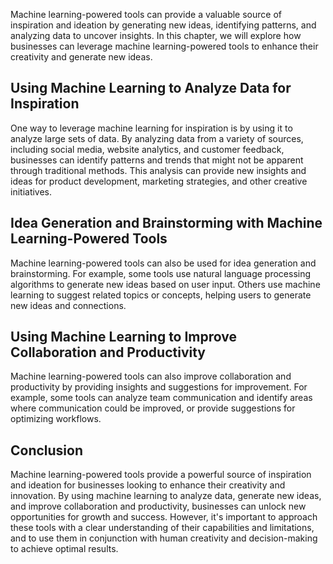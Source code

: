 
Machine learning-powered tools can provide a valuable source of inspiration and ideation by generating new ideas, identifying patterns, and analyzing data to uncover insights. In this chapter, we will explore how businesses can leverage machine learning-powered tools to enhance their creativity and generate new ideas.

Using Machine Learning to Analyze Data for Inspiration
------------------------------------------------------

One way to leverage machine learning for inspiration is by using it to analyze large sets of data. By analyzing data from a variety of sources, including social media, website analytics, and customer feedback, businesses can identify patterns and trends that might not be apparent through traditional methods. This analysis can provide new insights and ideas for product development, marketing strategies, and other creative initiatives.

Idea Generation and Brainstorming with Machine Learning-Powered Tools
---------------------------------------------------------------------

Machine learning-powered tools can also be used for idea generation and brainstorming. For example, some tools use natural language processing algorithms to generate new ideas based on user input. Others use machine learning to suggest related topics or concepts, helping users to generate new ideas and connections.

Using Machine Learning to Improve Collaboration and Productivity
----------------------------------------------------------------

Machine learning-powered tools can also improve collaboration and productivity by providing insights and suggestions for improvement. For example, some tools can analyze team communication and identify areas where communication could be improved, or provide suggestions for optimizing workflows.

Conclusion
----------

Machine learning-powered tools provide a powerful source of inspiration and ideation for businesses looking to enhance their creativity and innovation. By using machine learning to analyze data, generate new ideas, and improve collaboration and productivity, businesses can unlock new opportunities for growth and success. However, it's important to approach these tools with a clear understanding of their capabilities and limitations, and to use them in conjunction with human creativity and decision-making to achieve optimal results.
